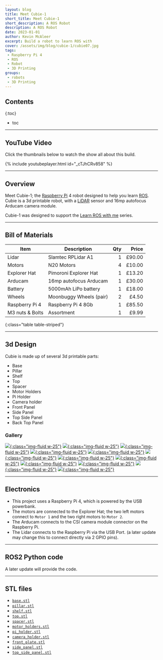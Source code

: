 ```yaml
---
layout: blog
title: Meet Cubie-1
short_title: Meet Cubie-1
short_description: A ROS Robot
description: A ROS Robot
date: 2023-01-01
author: Kevin McAleer
excerpt: Build a robot to learn ROS with
cover: /assets/img/blog/cubie-1/cubie07.jpg
tags:
 - Raspberry Pi 4
 - ROS
 - Robot
 - 3D Printing
groups:
 - robots
 - 3D Printing
---
```


## Contents

{:toc}
* toc

---

## YouTube Video

Click the thumbnails below to watch the show all about this build.

{% include youtubeplayer.html id="_cTJhCRv858" %}

---

## Overview

Meet Cubie-1; the [Raspberry Pi](/glossary#raspberrypi) 4 robot designed to help you learn [ROS](/glossary#ros). Cubie is a 3d printable robot, with a [LiDAR](/glossary#lidar) sensor and 16mp autofocus Arducam camera module.

Cubie-1 was designed to support the [Learn ROS with me](https://youtube.com/playlist?list=PLU9tksFlQRircAdEplrH9NMm4WtSA8yzi) series.

---

## Bill of Materials

Item            | Description             | Qty |  Price
----------------|-------------------------|----:|------:
Lidar           | Slamtec RPLidar A1      |   1 | £90.00
Motors          | N20 Motors              |   4 | £10.00
Explorer Hat    | Pimoroni Explorer Hat   |   1 | £13.20
Arducam         | 16mp autofocus Arducam  |   1 | £30.00
Battery         | 5000mAh LiPo battery    |   1 | £18.00
Wheels          | Moonbuggy Wheels (pair) |   2 |  £4.50
Raspberry Pi 4  | Raspberry Pi 4 8Gb      |   1 | £85.50
M3 nuts & Bolts | Assortment              |   1 |  £9.99
{:class="table table-striped"}

---

## 3d Design

Cubie is made up of several 3d printable parts:

* Base
* Pillar
* Shelf
* Top
* Spacer
* Motor Holders
* Pi Holder
* Camera holder
* Front Panel
* Side Panel
* Top Side Panel
* Back Top Panel

### Gallery

[![](/assets/img/blog/cubie-1/01base.png){:class="img-fluid w-25"}](/assets/img/blog/cubie-1/01base.png)
[![](/assets/img/blog/cubie-1/02pillar.png){:class="img-fluid w-25"}](/assets/img/blog/cubie-1/02pillar.png)
[![](/assets/img/blog/cubie-1/03piholder.png){:class="img-fluid w-25"}](/assets/img/blog/cubie-1/03piholder.png)
[![](/assets/img/blog/cubie-1/04raspberrypi.png){:class="img-fluid w-25"}](/assets/img/blog/cubie-1/04raspberrypi.png)
[![](/assets/img/blog/cubie-1/05shelf.png){:class="img-fluid w-25"}](/assets/img/blog/cubie-1/05shelf.png)
[![](/assets/img/blog/cubie-1/06lidar.png){:class="img-fluid w-25"}](/assets/img/blog/cubie-1/06lidar.png)
[![](/assets/img/blog/cubie-1/07top.png){:class="img-fluid w-25"}](/assets/img/blog/cubie-1/07top.png)
[![](/assets/img/blog/cubie-1/08camera.png){:class="img-fluid w-25"}](/assets/img/blog/cubie-1/08camera.png)
[![](/assets/img/blog/cubie-1/09camera_holder.png){:class="img-fluid w-25"}](/assets/img/blog/cubie-1/09camera_holder.png)
[![](/assets/img/blog/cubie-1/10frontplates.png){:class="img-fluid w-25"}](/assets/img/blog/cubie-1/10frontplates.png)
[![](/assets/img/blog/cubie-1/11sidepanels.png){:class="img-fluid w-25"}](/assets/img/blog/cubie-1/11sidepanels.png)
[![](/assets/img/blog/cubie-1/12final.png){:class="img-fluid w-25"}](/assets/img/blog/cubie-1/12final.png)

---

## Electronics

* This project uses a Raspberry Pi 4, which is powered by the USB powerbank. 
* The motors are connected to the Explorer Hat; the two left motors connect to `Motor 1` and the two right motors to `Motor 2`.
* The Arducam connects to the CSI camera module connector on the Raspberry Pi.
* The Lidar connects to the Raspberry Pi via the USB Port. (a later update may change this to connect directly via 2 GPIO pins).

---

## ROS2 Python code

A later update will provide the code.

---

## STL files

* [`base.stl`](/assets/stl/cubie-1/base.stl)
* [`pillar.stl`](/assets/stl/cubie-1/pillar.stl)
* [`shelf.stl`](/assets/stl/cubie-1/shelf.stl)
* [`top.stl`](/assets/stl/cubie-1/top.stl)
* [`spacer.stl`](/assets/stl/cubie-1/spacer.stl)
* [`motor_holders.stl`](/assets/stl/cubie-1/motor_holder.stl)
* [`pi_holder.stl`](/assets/stl/cubie-1/pi_holder.stl)
* [`camera_holder.stl`](/assets/stl/cubie-1/camera_holder.stl)
* [`front_plate.stl`](/assets/stl/cubie-1/front_plate.stl)
* [`side_panel.stl`](/assets/stl/cubie-1/side_panel.stl)
* [`top_side_panel.stl`](/assets/stl/cubie-1/top_side_panel.stl)

